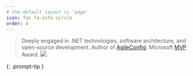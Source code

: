 ```yaml
---
# the default layout is 'page'
icon: fas fa-info-circle
order: 4
---
```


> Deeply engaged in .NET technologies, software architecture, and open-source development. Author of [AgileConfig](https://github.com/dotnetcore/AgileConfig). Microsoft [MVP](https://mvp.microsoft.com/zh-CN/MVP/profile/138072e0-c226-4355-9e98-10bad2e728c0) Award. ![](https://static.xbaby.xyz/MVP_Badge_Horizontal_Preferred_Blue3005_RGB.png)

{: .prompt-tip }
